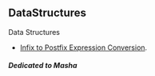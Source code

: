 ## DataStructures
Data Structures

  - [Infix to Postfix Expression Conversion](https://github.com/saran236/DataStructures/blob/main/Infix_to_Postfix.md).


##### Dedicated to Masha
